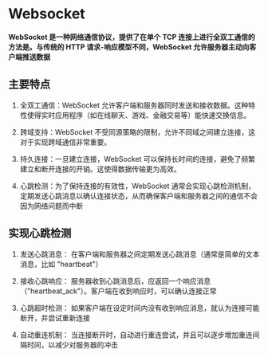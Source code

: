 # Websocket

**WebSocket 是一种网络通信协议，提供了在单个 TCP 连接上进行全双工通信的方法是。与传统的 HTTP 请求-响应模型不同，WebSocket 允许服务器主动向客户端推送数据**

## 主要特点

1. 全双工通信：WebSocket 允许客户端和服务器同时发送和接收数据。这种特性使得实时应用程序（如在线聊天、游戏、金融交易等）能快速交换信息。

2. 跨域支持：WebSocket 不受同源策略的限制，允许不同域之间建立连接，这对于实现跨域通信非常重要。

3. 持久连接：一旦建立连接，WebSocket 可以保持长时间的连接，避免了频繁建立和断开连接的开销。这使得数据传输更为高效。

4. 心跳检测：为了保持连接的有效性，WebSocket 通常会实现心跳检测机制，定期发送心跳消息以确认连接状态，从而确保客户端和服务器之间的通信不会因为网络问题而中断

## 实现心跳检测

1. 发送心跳消息： 在客户端和服务器之间定期发送心跳消息（通常是简单的文本消息，比如 "heartbeat"）

1. 接收心跳响应： 服务器收到心跳消息后，应返回一个响应消息（"heartbeat_ack"）。客户端在收到响应时，可以确认连接正常

1. 心跳超时检测： 如果客户端在设定时间内没有收到响应消息，就认为连接可能断开，并尝试重新连接

1. 自动重连机制： 当连接断开时，自动进行重连尝试，并且可以逐步增加重连间隔时间，以减少对服务器的冲击

<script>
export default {
  data() {
    return {
      timeout: 40 * 1000, // 心跳间隔时间，40秒
      websocket: null, // WebSocket 实例
      lockReconnect: false, // 避免重复重连的标志
      isConnected: false, // WebSocket 连接状态
    };
  },
  mounted() {
    this.initWebSocket(); // 初始化 WebSocket
    window.addEventListener('beforeunload', this.closeWebSocket); // 页面卸载时关闭 WebSocket
  },
  beforeDestroy() {
    this.closeWebSocket(); // 组件销毁前关闭 WebSocket
  },
  methods: {
    // 初始化 WebSocket 连接
    initWebSocket() {
      if (!('WebSocket' in window)) {
        alert('当前浏览器不支持 WebSocket');
        return;
      }

      this.websocket = new WebSocket('ws://your-websocket-url');

      // 注册 WebSocket 事件监听器
      this.websocket.addEventListener('open', this.handleWebSocketOpen);
      this.websocket.addEventListener('message', this.handleWebSocketMessage);
      this.websocket.addEventListener('close', this.handleWebSocketClose);
      this.websocket.addEventListener('error', this.handleWebSocketError);
    },

    // 发送消息方法
    sendMessage(message) {
      if (this.websocket && this.websocket.readyState === WebSocket.OPEN) {
        this.websocket.send(message);
        console.log('发送消息:', message);
      } else {
        console.warn('WebSocket 未连接，无法发送消息');
      }
    },

    // WebSocket 连接成功处理
    handleWebSocketOpen() {
      console.log('WebSocket 连接成功');
      this.isConnected = true;

      // 简化的心跳检测，每隔 40 秒发送一次心跳消息
      this.sendHeartbeat();
    },

    // WebSocket 收到消息处理
    handleWebSocketMessage(event) {
      console.log('收到消息:', event.data);
    },

    // WebSocket 连接关闭处理
    handleWebSocketClose() {
      console.log('WebSocket 连接关闭');
      this.isConnected = false;
      this.reconnect(); // 尝试重新连接
    },

    // WebSocket 错误处理
    handleWebSocketError(error) {
      console.error('WebSocket 错误:', error);
      this.isConnected = false;
      this.reconnect(); // 尝试重新连接
    },

    // 发送心跳消息
    sendHeartbeat() {
      if (this.websocket?.readyState === WebSocket.OPEN) {
        this.websocket.send('heartbeat'); // 发送心跳消息
        setTimeout(this.sendHeartbeat, this.timeout); // 40秒后再次发送
      }
    },

    // 重新连接 WebSocket
    reconnect() {
      if (this.lockReconnect) return;

      this.lockReconnect = true;
      setTimeout(() => {
        this.initWebSocket();
        this.lockReconnect = false;
      }, 5000); // 5秒后尝试重新连接
    },

    // 关闭 WebSocket 连接
    closeWebSocket() {
      if (this.websocket) {
        this.websocket.close();
      }
    }
  }
};
</script>

